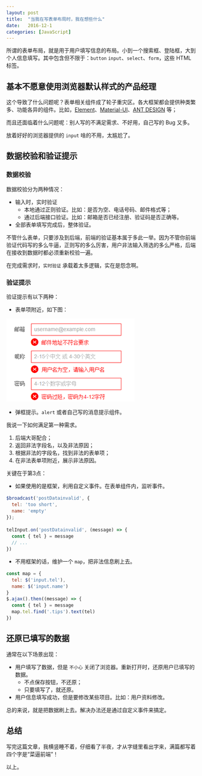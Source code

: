 ```yaml
---
layout: post
title:  "当我在写表单布局时，我在想些什么"
date:   2016-12-1
categories: [JavaScript]
---
```


所谓的表单布局，就是用于用户填写信息的布局。小到一个搜索框、登陆框，大到个人信息填写。其中包含但不限于：`button` `input`、`select`、`form`，这些 HTML 标签。

## 基本不愿意使用浏览器默认样式的产品经理

这个导致了什么问题呢？表单相关组件成了轮子重灾区。各大框架都会提供种类繁多、功能各异的组件。比如，[Element](http://element.eleme.io/)、[Material-UI](http://www.material-ui.com/)、[ANT DESIGN](https://ant.design/) 等；

而且还面临着什么问题呢：别人写的不满足需求、不好用，自己写的 Bug 又多。

放着好好的浏览器提供的 `input` 啥的不用，太尴尬了。

## 数据校验和验证提示

### 数据校验

数据校验分为两种情况：

- 输入时，实时验证
  - 本地通过正则验证。比如：是否为空、电话号码、邮件格式等；
  - 通过后端接口验证。比如：邮箱是否已经注册、验证码是否正确等。
- 全部表单填写完成后，整体验证。

不管什么表单，只要涉及到后端，前端的验证基本属于多此一举。因为不管你前端验证代码写的多么牛逼，正则写的多么厉害，用户非法输入筛选的多么严格，后端在接收到数据时都必须重新校验一遍。

在完成需求时，`实时验证` 承载着太多逻辑，实在是怨念啊。

### 验证提示

验证提示有以下两种：

- 表单项附近，如下图：

![验证提示](/images/posts/2016120101.png)

- 弹框提示。`alert` 或者自己写的消息提示组件。

我说一下如何满足第一种需求。

1. 后端大哥配合；
2. 返回非法字段名，以及非法原因；
3. 根据非法的字段名，找到非法的表单项；
4. 在非法表单项附近，展示非法原因。

关键在于第3点：

- 如果使用的是框架，利用自定义事件。在表单组件内，监听事件。

```js
$broadcast('postDatainvalid', {
  tel: 'too short',
  name: 'empty'
});

telInput.on('postDatainvalid', (message) => {
  const { tel } = message
  // ...
})
```

- 不用框架的话，维护一个 `map`，把非法信息刷上去。

```js
const map = {
  tel: $('input.tel'),
  name: $('input.name')
}
$.ajax().then((message) => {
  const { tel } = message
  map.tel.find('.tips').text(tel)
})
```

## 还原已填写的数据

通常在以下场景出现：

- 用户填写了数据，但是 `不小心` 关闭了浏览器。重新打开时，还原用户已填写的数据。
  - 不点保存按钮，不还原；
  - 只要填写了，就还原。
- 用户信息填写成功，但是要修改某些项目。比如：用户资料修改。

总的来说，就是把数据刷上去。解决办法还是通过自定义事件来搞定。

## 总结

写完这篇文章，我横竖睡不着，仔细看了半夜，才从字缝里看出字来，满篇都写着四个字是“菜逼前端”！

以上。
